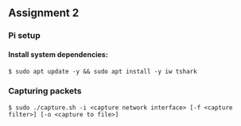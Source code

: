 ## Assignment 2

### Pi setup

#### Install system dependencies:

```
$ sudo apt update -y && sudo apt install -y iw tshark
```

### Capturing packets

`$ sudo ./capture.sh -i <capture network interface> [-f <capture filter>] [-o <capture to file>]`
